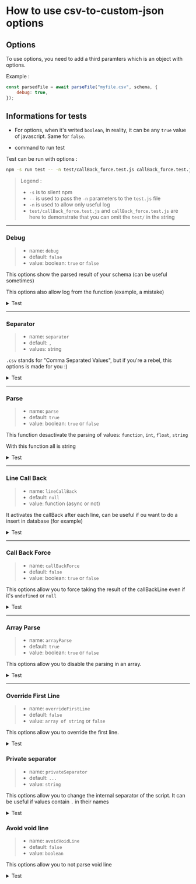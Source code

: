 # How to use csv-to-custom-json options

## Options

To use options, you need to add a third paramters which is an object with options.

Example :

```javascript
const parsedFile = await parseFile("myfile.csv", schema, {
    debug: true,
});
```

## Informations for tests

- For options, when it's writed `boolean`, in reality, it can be any `true` value of javascript. Same for `false`.

- command to run test

Test can be run with options :

```sh
npm -s run test -- -n test/callBack_force.test.js callBack_force.test.js
```

> Legend :
>
> - `-s` is to silent npm
> - `--` is used to pass the `-n` parameters to the `test.js` file
> - `-n` is used to allow only useful log
> - `test/callBack_force.test.js` and `callBack_force.test.js` are here to demonstrate that you can omit the `test/` in the string

---

### Debug

> - name: `debug`
> - default: `false`
> - value: boolean: `true` or `false`

This options show the parsed result of your schema (can be useful sometimes)

This options also allow log from the function (example, a mistake)

<details>
<summary>Test</summary>

```sh
npm -s run test test/debug.test.js
```

</details>

---

### Separator

> - name: `separator`
> - default: `,`
> - values: string

`.csv` stands for "Comma Separated Values", but if you're a rebel, this options is made for you :)

<details>
<summary>Test</summary>

```sh
npm -s run test test/custom_separator.test.js
```

</details>

---

### Parse

> - name: `parse`
> - default: `true`
> - value: boolean: `true` or `false`

This function desactivate the parsing of values: `function`, `int`, `float`, `string`

With this function all is string

<details>
<summary>Test</summary>

```sh
npm -s run test test/stop_parse_value.test.js
```

</details>

---

### Line Call Back

> - name: `lineCallBack`
> - default: `null`
> - value: function (async or not)

It activates the callBack after each line, can be useful if ou want to do a insert in database (for example)

<details>
<summary>Test</summary>

```sh
npm -s run test test/line_callBack.test.js
```

</details>

---

### Call Back Force

> - name: `callBackForce`
> - default: `false`
> - value: boolean: `true` or `false`

This options allow you to force taking the result of the callBackLine even if it's `undefined` or `null`

<details>
<summary>Test</summary>

```sh
npm -s run test test/callBack_force.test.js
npm -s run test test/callBack_force_2.test.js
```

</details>

---

### Array Parse

> - name: `arrayParse`
> - default: `true`
> - value: boolean: `true` or `false`

This options allow you to disable the parsing in an array.

<details>
<summary>Test</summary>

```sh
npm -s run test test/array_parse.test.js
```

</details>

---

### Override First Line

> - name: `overrideFirstLine`
> - default: `false`
> - value: `array of string` or `false`

This options allow you to override the first line.

<details>
<summary>Test</summary>

```sh
npm -s run test test/override_first_line.test.js
```

</details>

### Private separator

> - name: `privateSeparator`
> - default: `...`
> - value: `string`

This options allow you to change the internal separator of the script. It can be useful if values contain `.` in their names

<details>
<summary>Test</summary>

```sh
npm -s run test test/private_separator.test.js test/private_separator_2.test.js
```

</details>

### Avoid void line

> - name: `avoidVoidLine`
> - default: `false`
> - value: `boolean`

This options allow you to not parse void line

<details>
<summary>Test</summary>

```sh
npm -s run test test/avoidVoidLine.test.js test/avoidVoidLine2.test.js test/avoidVoidLine3.test.js
```

</details>

